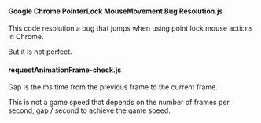#### Google Chrome PointerLock MouseMovement Bug Resolution.js

This code resolution a bug that jumps when using point lock mouse actions in Chrome.

But it is not perfect.

#### requestAnimationFrame-check.js

Gap is the ms time from the previous frame to the current frame.

This is not a game speed that depends on the number of frames per second, gap / second to achieve the game speed.